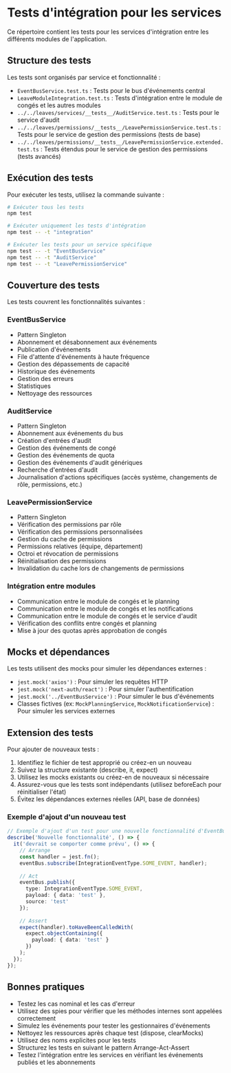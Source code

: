 # Tests d'intégration pour les services

Ce répertoire contient les tests pour les services d'intégration entre les différents modules de l'application.

## Structure des tests

Les tests sont organisés par service et fonctionnalité :

- `EventBusService.test.ts` : Tests pour le bus d'événements central
- `LeaveModuleIntegration.test.ts` : Tests d'intégration entre le module de congés et les autres modules
- `../../leaves/services/__tests__/AuditService.test.ts` : Tests pour le service d'audit
- `../../leaves/permissions/__tests__/LeavePermissionService.test.ts` : Tests pour le service de gestion des permissions (tests de base)
- `../../leaves/permissions/__tests__/LeavePermissionService.extended.test.ts` : Tests étendus pour le service de gestion des permissions (tests avancés)

## Exécution des tests

Pour exécuter les tests, utilisez la commande suivante :

```bash
# Exécuter tous les tests
npm test

# Exécuter uniquement les tests d'intégration
npm test -- -t "integration"

# Exécuter les tests pour un service spécifique
npm test -- -t "EventBusService"
npm test -- -t "AuditService"
npm test -- -t "LeavePermissionService"
```

## Couverture des tests

Les tests couvrent les fonctionnalités suivantes :

### EventBusService

- Pattern Singleton
- Abonnement et désabonnement aux événements
- Publication d'événements
- File d'attente d'événements à haute fréquence
- Gestion des dépassements de capacité
- Historique des événements
- Gestion des erreurs
- Statistiques
- Nettoyage des ressources

### AuditService

- Pattern Singleton
- Abonnement aux événements du bus
- Création d'entrées d'audit
- Gestion des événements de congé
- Gestion des événements de quota
- Gestion des événements d'audit génériques
- Recherche d'entrées d'audit
- Journalisation d'actions spécifiques (accès système, changements de rôle, permissions, etc.)

### LeavePermissionService

- Pattern Singleton
- Vérification des permissions par rôle
- Vérification des permissions personnalisées
- Gestion du cache de permissions
- Permissions relatives (équipe, département)
- Octroi et révocation de permissions
- Réinitialisation des permissions
- Invalidation du cache lors de changements de permissions

### Intégration entre modules

- Communication entre le module de congés et le planning
- Communication entre le module de congés et les notifications
- Communication entre le module de congés et le service d'audit
- Vérification des conflits entre congés et planning
- Mise à jour des quotas après approbation de congés

## Mocks et dépendances

Les tests utilisent des mocks pour simuler les dépendances externes :

- `jest.mock('axios')` : Pour simuler les requêtes HTTP
- `jest.mock('next-auth/react')` : Pour simuler l'authentification
- `jest.mock('../EventBusService')` : Pour simuler le bus d'événements
- Classes fictives (ex: `MockPlanningService`, `MockNotificationService`) : Pour simuler les services externes

## Extension des tests

Pour ajouter de nouveaux tests :

1. Identifiez le fichier de test approprié ou créez-en un nouveau
2. Suivez la structure existante (describe, it, expect)
3. Utilisez les mocks existants ou créez-en de nouveaux si nécessaire
4. Assurez-vous que les tests sont indépendants (utilisez beforeEach pour réinitialiser l'état)
5. Évitez les dépendances externes réelles (API, base de données)

### Exemple d'ajout d'un nouveau test

```typescript
// Exemple d'ajout d'un test pour une nouvelle fonctionnalité d'EventBusService
describe('Nouvelle fonctionnalité', () => {
  it('devrait se comporter comme prévu', () => {
    // Arrange
    const handler = jest.fn();
    eventBus.subscribe(IntegrationEventType.SOME_EVENT, handler);
    
    // Act
    eventBus.publish({
      type: IntegrationEventType.SOME_EVENT,
      payload: { data: 'test' },
      source: 'test'
    });
    
    // Assert
    expect(handler).toHaveBeenCalledWith(
      expect.objectContaining({
        payload: { data: 'test' }
      })
    );
  });
});
```

## Bonnes pratiques

- Testez les cas nominal et les cas d'erreur
- Utilisez des spies pour vérifier que les méthodes internes sont appelées correctement
- Simulez les événements pour tester les gestionnaires d'événements
- Nettoyez les ressources après chaque test (dispose, clearMocks)
- Utilisez des noms explicites pour les tests
- Structurez les tests en suivant le pattern Arrange-Act-Assert
- Testez l'intégration entre les services en vérifiant les événements publiés et les abonnements 